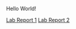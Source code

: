 Hello World!

[Lab Report 1](https://anishg24.github.io/cse15l-lab-reports/lab-report-1-week-2.html)
[Lab Report 2](https://anishg24.github.io/cse15l-lab-reports/lab-report-2-week-4.html)
